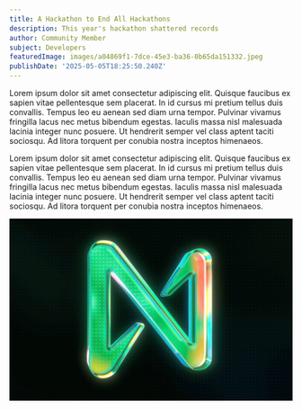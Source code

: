 ```yaml
---
title: A Hackathon to End All Hackathons
description: This year's hackathon shattered records
author: Community Member
subject: Developers
featuredImage: images/a04869f1-7dce-45e3-ba36-0b65da151332.jpeg
publishDate: '2025-05-05T18:25:50.240Z'
---
```


Lorem ipsum dolor sit amet consectetur adipiscing elit. Quisque faucibus ex sapien vitae pellentesque sem placerat. In id cursus mi pretium tellus duis convallis. Tempus leo eu aenean sed diam urna tempor. Pulvinar vivamus fringilla lacus nec metus bibendum egestas. Iaculis massa nisl malesuada lacinia integer nunc posuere. Ut hendrerit semper vel class aptent taciti sociosqu. Ad litora torquent per conubia nostra inceptos himenaeos.

Lorem ipsum dolor sit amet consectetur adipiscing elit. Quisque faucibus ex sapien vitae pellentesque sem placerat. In id cursus mi pretium tellus duis convallis. Tempus leo eu aenean sed diam urna tempor. Pulvinar vivamus fringilla lacus nec metus bibendum egestas. Iaculis massa nisl malesuada lacinia integer nunc posuere. Ut hendrerit semper vel class aptent taciti sociosqu. Ad litora torquent per conubia nostra inceptos himenaeos.

![Image](images/a04869f1-7dce-45e3-ba36-0b65da151332.jpeg)
